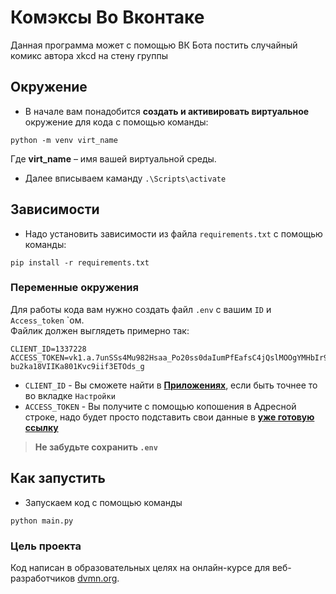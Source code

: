 # Комэксы Во Вконтаке

Данная программа может с помощью ВК Бота постить случайный комикс автора xkcd на стену группы

## Окружение
- В начале вам понадобится **создать и активировать виртуальное** окружение для кода с помощью команды:
```
python -m venv virt_name
```
Где **virt_name** – имя вашей виртуальной среды.
- Далее вписываем каманду `.\Scripts\activate`

## Зависимости

- Надо установить зависимости из файла `requirements.txt` с помощью команды:
```
pip install -r requirements.txt
```

### Переменные окружения

Для работы кода вам нужно создать файл `.env` с вашим `ID`  и `Access_token` `ом. <br> Файлик должен выглядеть примерно так:
```
CLIENT_ID=1337228
ACCESS_TOKEN=vk1.a.7unSSs4Mu982Hsaa_Po20ss0daIumPfEafsC4jQslMOOgYMHbIr9Q25byloekgE7yrwL3bB-bu2ka18VIIKa801Kvc9iif3ETOds_g
```
- `CLIENT_ID` - Вы сможете найти в **[Приложениях](https://dev.vk.com/ru)**, если быть точнее то во вкладке `Настройки` <br>
- `ACCESS_TOKEN` - Вы получите с помощью копошения в Адресной строке, надо будет просто подставить свои данные в **[уже готовую ссылку](https://dev.vk.com/ru/api/access-token/implicit-flow-user)** <br>
>**Не забудьте сохранить `.env`**

## Как запустить
- Запускаем код с помощью команды
```
python main.py
```

### Цель проекта

Код написан в образовательных целях на онлайн-курсе для веб-разработчиков [dvmn.org](https://dvmn.org/).
